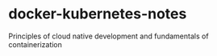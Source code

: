 # docker-kubernetes-notes
Principles of cloud native development and fundamentals of containerization 
